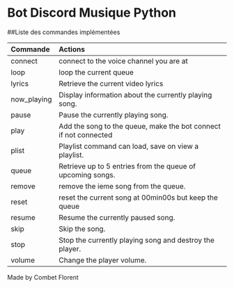 # Bot Discord Musique Python

##Liste des commandes implémentées

|    Commande        |      Actions                                                                |
| :----------------- | :-------------------------------------------------------------------------- |
| connect            |connect to the voice channel you are at                                      |
| loop               |loop the current queue                                                       |
| lyrics             |Retrieve the current video lyrics                                            |
| now_playing        |Display information about the currently playing song.                        |
| pause              |Pause the currently playing song.                                            |
| play               |Add the song to the queue, make the bot connect if not connected             |
| plist              |Playlist command can load, save on view a playlist.                          |
| queue              |Retrieve up to 5 entries from the queue of upcoming songs.                   |
| remove             |remove the ieme song from the queue.                                         |
| reset              |reset the current song at 00min00s but keep the queue                        |
| resume             |Resume the currently paused song.                                            |
| skip               |Skip the song.                                                               |
| stop               |Stop the currently playing song and destroy the player.                      |
| volume             |Change the player volume.                                                    |

Made by Combet Florent
